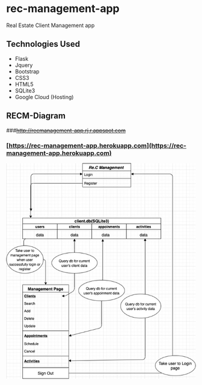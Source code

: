 # rec-management-app
Real Estate Client Management app

## Technologies Used
* Flask
* Jquery
* Bootstrap
* CSS3
* HTML5
* SQLite3
* Google Cloud (Hosting)

## RECM-Diagram
###~~http://recmanagement-app.rj.r.appspot.com~~
### [https://rec-management-app.herokuapp.com](https://rec-management-app.herokuapp.com)
![Screenshot](/RECM-Diagram.jpg)
